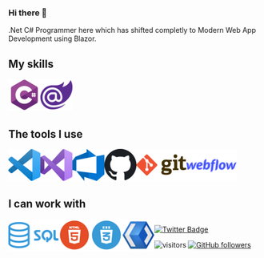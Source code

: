 ### Hi there 👋

.Net C# Programmer here which has shifted completly to Modern Web App Development using Blazor.

## My skills
<a href="https://dotnet.microsoft.com/">
    <img align="left" alt="CSharp" width="64px" src="./media/CSharp.png" />
</a>

<a href="https://dotnet.microsoft.com/apps/aspnet/web-apps/blazor">
    <img align="left" alt="Blazor" width="64px" src="./media/Blazor.png" />
</a>

<br><br/>
<br><br/>

## The tools I use
<a href="https://code.visualstudio.com/">
    <img align="left" alt="Visual Studio Code" width="64px" src="./media/VSCode.png" />
</a>

<a href="https://visualstudio.microsoft.com/">
    <img align="left" alt="Visual Studio" width="64px" src="./media/VS.png" />
</a>

<a href="https://azure.microsoft.com/de-de/services/devops/">
    <img align="left" alt="Azure DevOps" width="64px" src="./media/AzureDevOps.png" />
</a>

<a href="https://github.com/">
    <img align="left" alt="GitHub" width="64px" src="./media/GitHub.png" />
</a>

<a href="https://github.com/">
    <img align="left" alt="git" width="100px" src="./media/git.png" />
</a>

<a href="https://git-scm.com/">
    <img align="left" alt="Webflow" width="100px" src="./media/Webflow.png" />
</a>

<br><br/>
<br><br/>

## I can work with

<a href="https://en.wikipedia.org/wiki/SQL">
    <img align="left" alt="SQL" width="100px" src="./media/SQL.png" />
</a>

<a href="https://en.wikipedia.org/wiki/HTML">
    <img align="left" alt="Html" width="64px" src="./media/Html.png" />
</a>
<a href="https://en.wikipedia.org/wiki/CSS">
    <img align="left" alt="CSS" width="64px" src="./media/CSS.png" />
</a>

<a href="https://microsoft.github.io/microsoft-ui-xaml/">
    <img align="left" alt="WinUI" width="64px" src="./media/WinUI.png" />
</a>

## 

[![Twitter Badge](https://img.shields.io/badge/-Twitter-00acee?style=flat-square&logo=Twitter&logoColor=white)](https://twitter.com/0ptim_)

![visitors](https://visitor-badge.laobi.icu/badge?page_id=0ptim) [![GitHub followers](https://img.shields.io/github/followers/0ptim.svg?style=social&label=Follow)](https://github.com/0ptim?tab=followers)
